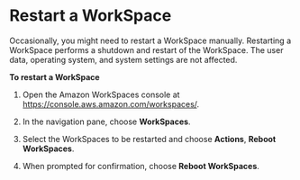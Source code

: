 # Restart a WorkSpace<a name="reboot-workspaces"></a>

Occasionally, you might need to restart a WorkSpace manually\. Restarting a WorkSpace performs a shutdown and restart of the WorkSpace\. The user data, operating system, and system settings are not affected\.

**To restart a WorkSpace**

1. Open the Amazon WorkSpaces console at [https://console\.aws\.amazon\.com/workspaces/](https://console.aws.amazon.com/workspaces/)\.

1. In the navigation pane, choose **WorkSpaces**\.

1. Select the WorkSpaces to be restarted and choose **Actions**, **Reboot WorkSpaces**\.

1. When prompted for confirmation, choose **Reboot WorkSpaces**\.
